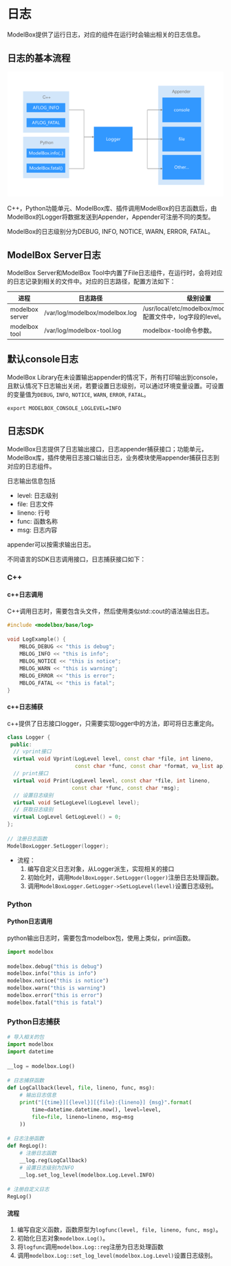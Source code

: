 # 日志

ModelBox提供了运行日志，对应的组件在运行时会输出相关的日志信息。

## 日志的基本流程

![logger-flow alt rect_w_1000](../../assets/images/figure/develop/debug/logger-flow.png)

C++，Python功能单元、ModelBox库、插件调用ModelBox的日志函数后，由ModelBox的Logger将数据发送到Appender，Appender可注册不同的类型。

ModelBox的日志级别分为DEBUG, INFO, NOTICE, WARN, ERROR, FATAL。

## ModelBox Server日志

ModelBox Server和ModelBox Tool中内置了File日志组件，在运行时，会将对应的日志记录到相关的文件中。对应的日志路径，配置方法如下：

| 进程            | 日志路径                       | 级别设置                                                          |
| --------------- | ------------------------------ | ----------------------------------------------------------------- |
| modelbox server | /var/log/modelbox/modelbox.log | /usr/local/etc/modelbox/modelbox.conf配置文件中，log字段的level。 |
| modelbox tool   | /var/log/modelbox-tool.log     | modelbox-tool命令参数。                                           |

## 默认console日志

ModelBox Library在未设置输出appender的情况下，所有打印输出到console，且默认情况下日志输出关闭，若要设置日志级别，可以通过环境变量设置。可设置的变量值为`DEBUG`, `INFO`, `NOTICE`, `WARN`, `ERROR`, `FATAL`。

```shell
export MODELBOX_CONSOLE_LOGLEVEL=INFO
```

## 日志SDK

ModelBox日志提供了日志输出接口，日志appender捕获接口；功能单元，ModelBox库，插件使用日志接口输出日志，业务模块使用appender捕获日志到对应的日志组件。

日志输出信息包括

* level: 日志级别
* file: 日志文件
* lineno: 行号
* func: 函数名称
* msg: 日志内容

appender可以按需求输出日志。

不同语言的SDK日志调用接口，日志捕获接口如下：

### C++

#### c++日志调用

C++调用日志时，需要包含头文件，然后使用类似std::cout的语法输出日志。

```c++
#include <modelbox/base/log>

void LogExample() {
    MBLOG_DEBUG << "this is debug";
    MBLOG_INFO << "this is info";
    MBLOG_NOTICE << "this is notice";
    MBLOG_WARN << "this is warning";
    MBLOG_ERROR << "this is error";
    MBLOG_FATAL << "this is fatal";
}
```

#### c++日志捕获

c++提供了日志接口logger，只需要实现logger中的方法，即可将日志重定向。

```c++
class Logger {
 public:
  // vprint接口
  virtual void Vprint(LogLevel level, const char *file, int lineno,
                      const char *func, const char *format, va_list ap);
  // print接口
  virtual void Print(LogLevel level, const char *file, int lineno,
                     const char *func, const char *msg);
  // 设置日志级别
  virtual void SetLogLevel(LogLevel level);
  // 获取日志级别
  virtual LogLevel GetLogLevel() = 0;
};

// 注册日志函数
ModelBoxLogger.SetLogger(logger);
```

* 流程：
  1. 编写自定义日志对象，从Logger派生，实现相关的接口
  1. 初始化时，调用`ModelBoxLogger.SetLogger(logger)`注册日志处理函数。
  1. 调用`ModelBoxLogger.GetLogger->SetLogLevel(level)`设置日志级别。

### Python

#### Python日志调用

python输出日志时，需要包含modelbox包，使用上类似，print函数。

```python
import modelbox

modelbox.debug("this is debug")
modelbox.info("this is info")
modelbox.notice("this is notice")
modelbox.warn("this is warning")
modelbox.error("this is error")
modelbox.fatal("this is fatal")
```

### Python日志捕获

```python
# 导入相关的包
import modelbox
import datetime

__log = modelbox.Log()

# 日志捕获函数
def LogCallback(level, file, lineno, func, msg):
    # 输出日志信息
    print("[{time}][{level}][{file}:{lineno}] {msg}".format(
        time=datetime.datetime.now(), level=level,
        file=file, lineno=lineno, msg=msg
    ))

# 日志注册函数
def RegLog():
    # 注册日志函数
    __log.reg(LogCallback)
    # 设置日志级别为INFO
    __log.set_log_level(modelbox.Log.Level.INFO)

# 注册自定义日志
RegLog()
```

#### 流程

  1. 编写自定义函数，函数原型为`logfunc(level, file, lineno, func, msg)`。
  1. 初始化日志对象`modelbox.Log()`。
  1. 将`logfunc`调用`modelbox.Log::reg`注册为日志处理函数
  1. 调用`modelbox.Log::set_log_level(modelbox.Log.Level)`设置日志级别。
